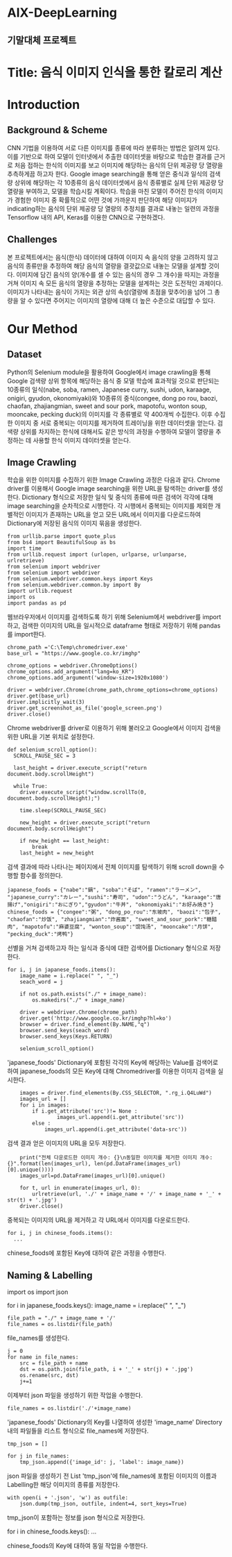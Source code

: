# AIX-DeepLearning

## 기말대체 프로젝트

# Title: 음식 이미지 인식을 통한 칼로리 계산

# Introduction

## Background & Scheme
CNN 기법을 이용하여 서로 다른 이미지를 종류에 따라 분류하는 방법은 알려져 있다. 이를 기반으로 하여 모델이 인터넷에서 추출한 데이터셋을 바탕으로 학습한 결과를 근거로 처음 접하는 한식의 이미지를 보고 이미지에 해당하는 음식의 단위 제공량 당 열량을 추측하게끔 하고자 한다. Google image searching을 통해 얻은 중식과 일식의 검색량 상위에 해당하는 각 10종류의 음식 데이터셋에서 음식 종류별로 실제 단위 제공량 당 열량을 부여하고, 모델을 학습시킬 계획이다. 학습을 마친 모델이 주어진 한식의 이미지가 경험한 이미지 중 확률적으로 어떤 것에 가까운지 판단하여 해당 이미지가 indicating하는 음식의 단위 제공량 당 열량의 추정치를 결과로 내놓는 일련의 과정을 Tensorflow 내의 API, Keras를 이용한 CNN으로 구현하겠다.

## Challenges
본 프로젝트에서는 음식(한식) 데이터에 대하여 이미지 속 음식의 양을 고려하지 않고 음식의 종류만을 추정하여 해당 음식의 열량을 결괏값으로 내놓는 모델을 설계할 것이다. 이미지에 담긴 음식의 양(개수를 셀 수 있는 음식의 경우 그 개수)을 따지는 과정을 거쳐 이미지 속 모든 음식의 열량을 추정하는 모델을 설계하는 것은 도전적인 과제이다. 이미지가 나타내는 음식이 가지는 외관 상의 속성(열량에 초점을 맞추어)을 넘어 그 총량을 알 수 있다면 주어지는 이미지의 열량에 대해 더 높은 수준으로 대답할 수 있다.

# Our Method

## Dataset
Python의 Selenium module을 활용하여 Google에서 image crawling을 통해 Google 검색량 상위 항목에 해당하는 음식 중 모델 학습에 효과적일 것으로 판단되는 10종류의 일식(nabe, soba, ramen, Japanese curry, sushi, udon, karaage, onigiri, gyudon, okonomiyaki)와 10종류의 중식(congee, dong po rou, baozi, chaofan, zhajiangmian, sweet and sour pork, mapotofu, wonton soup, mooncake, pecking duck)의 이미지를 각 종류별로 약 400개씩 수집한다. 이후 수집한 이미지 중 서로 중복되는 이미지를 제거하여 트레이닝을 위한 데이터셋을 얻는다. 검색량 상위를 차지하는 한식에 대해서도 같은 방식의 과정을 수행하여 모델이 열량을 추정하는 데 사용할 한식 이미지 데이터셋을 얻는다.

## Image Crawling
학습을 위한 이미지를 수집하기 위한 Image Crawling 과정은 다음과 같다. Chrome driver를 이용해서 Google image searching을 위한 URL을 탐색하는 driver를 생성한다. Dictionary 형식으로 저장한 일식 및 중식의 종류에 따른 검색어 각각에 대해 image searching을 순차적으로 시행한다. 각 시행에서 중복되는 이미지를 제외한 개별적인 이미지가 존재하는 URL을 얻고 모든 URL에서 이미지를 다운로드하여 Dictionary에 저장된 음식의 이미지 묶음을 생성한다.

```
from urllib.parse import quote_plus           
from bs4 import BeautifulSoup as bs  
import time
from urllib.request import (urlopen, urlparse, urlunparse, urlretrieve)
from selenium import webdriver
from selenium import webdriver
from selenium.webdriver.common.keys import Keys
from selenium.webdriver.common.by import By
import urllib.request
import os
import pandas as pd
```

웹브라우저에서 이미지를 검색하도록 하기 위해 Selenium에서 webdriver를 import하고, 검색한 이미지의 URL을 일시적으로 dataframe 형태로 저장하기 위해 pandas를 import한다.

```
chrome_path ='C:\Temp\chromedriver.exe'
base_url = "https://www.google.co.kr/imghp"

chrome_options = webdriver.ChromeOptions()
chrome_options.add_argument("lang=ko_KR")
chrome_options.add_argument('window-size=1920x1080')

driver = webdriver.Chrome(chrome_path,chrome_options=chrome_options)
driver.get(base_url)
driver.implicitly_wait(3)
driver.get_screenshot_as_file('google_screen.png')
driver.close()
```

Chrome webdriver를 driver로 이용하기 위해 불러오고 Google에서 이미지 검색을 위한 URL을 기본 위치로 설정한다.

```
def selenium_scroll_option():
  SCROLL_PAUSE_SEC = 3
  
  last_height = driver.execute_script("return document.body.scrollHeight")
  
  while True:
    driver.execute_script("window.scrollTo(0, document.body.scrollHeight);")

    time.sleep(SCROLL_PAUSE_SEC)
    
    new_height = driver.execute_script("return document.body.scrollHeight")
  
    if new_height == last_height:
        break
    last_height = new_height
```

검색 결과에 따라 나타나는 페이지에서 전체 이미지를 탐색하기 위해 scroll down을 수행할 함수를 정의한다.

```
japanese_foods = {"nabe":"鍋", "soba":"そば", "ramen":"ラーメン", "japanese_curry":"カレー","sushi":"寿司", "udon":"うどん", "karaage":"唐揚げ","onigiri":"おにぎり","gyudon":"牛丼", "okonomiyaki":"お好み焼き"}
chinese_foods = {"congee":"粥", "dong_po_rou":"东坡肉", "baozi":"包子", "chaofan":"炒饭", "zhajiangmian":"炸酱面", "sweet_and_sour_pork":"糖醋肉", "mapotofu":"麻婆豆腐", "wonton_soup":"馄饨汤", "mooncake":"月饼", "pecking_duck":"烤鸭"}
```

선별을 거쳐 검색하고자 하는 일식과 중식에 대한 검색어를 Dictionary 형식으로 저장한다.

```
for i, j in japanese_foods.items():
    image_name = i.replace(" ", "_")
    seach_word = j

    if not os.path.exists("./" + image_name):
        os.makedirs("./" + image_name)

    driver = webdriver.Chrome(chrome_path)
    driver.get('http://www.google.co.kr/imghp?hl=ko')
    browser = driver.find_element(By.NAME,"q")
    browser.send_keys(seach_word)
    browser.send_keys(Keys.RETURN)

    selenium_scroll_option()
```

'japanese_foods' Dictionary에 포함된 각각의 Key에 해당하는 Value를 검색어로 하여 japanese_foods의 모든 Key에 대해 Chromedriver를 이용한 이미지 검색을 실시한다.

```
    images = driver.find_elements(By.CSS_SELECTOR, ".rg_i.Q4LuWd") 
    images_url = []
    for i in images: 
        if i.get_attribute('src')!= None :
                images_url.append(i.get_attribute('src'))
        else :
            images_url.append(i.get_attribute('data-src'))
```

검색 결과 얻은 이미지의 URL을 모두 저장한다.

```
    print("전체 다운로드한 이미지 개수: {}\n동일한 이미지를 제거한 이미지 개수: {}".format(len(images_url), len(pd.DataFrame(images_url)[0].unique())))
    images_url=pd.DataFrame(images_url)[0].unique()
    
    for t, url in enumerate(images_url, 0):        
        urlretrieve(url, './' + image_name + '/' + image_name + '_' + str(t) + '.jpg')
    driver.close()
```

중복되는 이미지의 URL을 제거하고 각 URL에서 이미지를 다운로드한다.

```
for i, j in chinese_foods.items():
  ...
```

chinese_foods에 포함된 Key에 대하여 같은 과정을 수행한다.

## Naming & Labelling

import os
import json

for i in japanese_foods.keys():
    image_name = i.replace(" ", "_")
    
    file_path = "./" + image_name + '/'
    file_names = os.listdir(file_path)

file_names를 생성한다.

    j = 0
    for name in file_names:
        src = file_path + name
        dst = os.path.join(file_path, i + '_' + str(j) + '.jpg')
        os.rename(src, dst)
        j+=1

이제부터 json 파일을 생성하기 위한 작업을 수행한다.

    file_names = os.listdir('./'+image_name)
    
'japanese_foods' Dictionary의 Key를 나열하여 생성한 'image_name' Directory 내의 파일들을 리스트 형식으로 file_names에 저장한다.

    tmp_json = []
   
    for j in file_names:
        tmp_json.append({'image_id': j, 'label': image_name})
    
json 파일을 생성하기 전 List 'tmp_json'에 file_names에 포함된 이미지의 이름과 Labelling한 해당 이미지의 종류를 저장한다.

    with open(i + '.json', 'w') as outfile:
        json.dump(tmp_json, outfile, indent=4, sort_keys=True)
        
tmp_json이 포함하는 정보를 json 형식으로 저장한다.

for i in chinese_foods.keys():
    ...

chinese_foods의 Key에 대하여 동일 작업을 수행한다.
